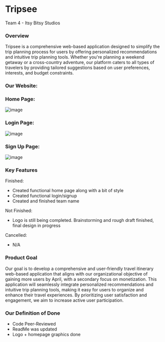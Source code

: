 # Tripsee
Team 4 - Itsy Bitsy Studios

### Overview

Tripsee is a comprehensive web-based application designed to simplify the trip planning process for users by offering personalized recommendations and intuitive trip planning tools. Whether you're planning a weekend getaway or a cross-country adventure, our platform caters to all types of travelers by providing tailored suggestions based on user preferences, interests, and budget constraints.

### Our Website:

### Home Page:
![image](https://github.com/VaniyaSharma/Itsy_Bitsy_Studios/assets/124922063/a5247bbe-177a-4fb9-a6d9-c7d129934b52)

### Login Page:
![image](https://github.com/VaniyaSharma/Itsy_Bitsy_Studios/assets/124922063/bf4d4034-ff09-4769-8088-86b797296aab)

### Sign Up Page:
![image](https://github.com/VaniyaSharma/Itsy_Bitsy_Studios/assets/124922063/30d8ee3f-ad75-4c50-9418-b7336273cbf0)

### Key Features

Finished:
- Created functional home page along with a bit of style
- Created functional login/signup 
- Created and finished team name

Not Finished:
- Logo is still being completed. Brainstorming and rough draft finished, final design in progress

Cancelled:
- N/A

### Product Goal

Our goal is to develop a comprehensive and user-friendly travel itinerary web-based application that aligns with our organizational objective of gaining more users by April, with a secondary focus on monetization. This application will seamlessly integrate personalized recommendations and intuitive trip planning tools, making it easy for users to organize and enhance their travel experiences. By prioritizing user satisfaction and engagement, we aim to increase active user participation. 

### Our Definition of Done
- Code Peer-Reviewed
- ReadMe was updated
- Logo + homepage graphics done 
